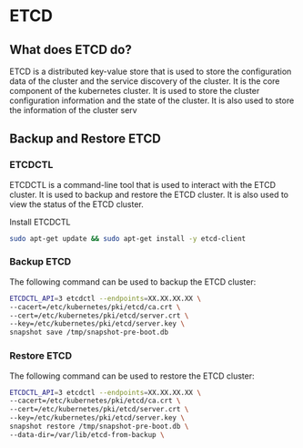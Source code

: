 # ETCD 

## What does ETCD do?

ETCD is a distributed key-value store that is used to store the configuration data of the cluster and the service discovery of the cluster. 
It is the core component of the kubernetes cluster. It is used to store the cluster configuration information and the state of the cluster. It is also used to store the information of the cluster serv


## Backup and Restore ETCD


### ETCDCTL 

ETCDCTL is a command-line tool that is used to interact with the ETCD cluster. It is used to backup and restore the ETCD cluster. It is also used to view the status of the ETCD cluster.

Install ETCDCTL

```bash
sudo apt-get update && sudo apt-get install -y etcd-client
```



### Backup ETCD

The following command can be used to backup the ETCD cluster:

```bash
ETCDCTL_API=3 etcdctl --endpoints=XX.XX.XX.XX \
--cacert=/etc/kubernetes/pki/etcd/ca.crt \
--cert=/etc/kubernetes/pki/etcd/server.crt \
--key=/etc/kubernetes/pki/etcd/server.key \
snapshot save /tmp/snapshot-pre-boot.db
```

### Restore ETCD

The following command can be used to restore the ETCD cluster:

```bash
ETCDCTL_API=3 etcdctl --endpoints=XX.XX.XX.XX \
--cacert=/etc/kubernetes/pki/etcd/ca.crt \
--cert=/etc/kubernetes/pki/etcd/server.crt \
--key=/etc/kubernetes/pki/etcd/server.key \
snapshot restore /tmp/snapshot-pre-boot.db \
--data-dir=/var/lib/etcd-from-backup \
```
